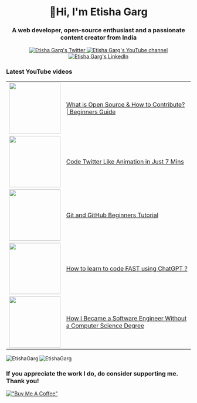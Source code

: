 <h1 align="center">👋Hi, I'm Etisha Garg</h1>
<h3 align="center">A web developer, open-source enthusiast and a passionate content creator from India</h3>

<p align="center">
  <a href="https://twitter.com/GargEtisha">
    <img src="https://img.shields.io/badge/follow-%40GargEtisha%206.5k+-1DA1F2?label=Twitter&logo=twitter&style=for-the-badge&color=blue" alt="Etisha Garg's Twitter"/>
  </a>
  <a href="http://youtube.com/@CoupleInTech?sub_confirmation=1">
  <img src="https://img.shields.io/youtube/channel/subscribers/UCNliY-e1-7VNtuWgrSib1UQ?style=for-the-badge&logo=youtube&label=Youtube&color=blue" alt="Etisha Garg's YouTube channel"/>
  </a>
  <a href="https://www.linkedin.com/in/etisha-garg/">
    <img src="https://img.shields.io/badge/follow-%40EtishaGarg%205k+-1DA1F2?label=LinkedIn&logo=linkedin&style=for-the-badge&color=blue" alt="Etisha Garg's LinkedIn"/>
  </a>
</p>

### Latest YouTube videos

<table>
<!-- YOUTUBE-VIDEOS-LIST:START -->
  <tr>
    <td><a href="https://youtu.be/Ck8yDvxB2OE"><img width="140px" src="https://i.ytimg.com/vi/Ck8yDvxB2OE/mqdefault.jpg"></a></td>
    <td><a href="https://youtu.be/Ck8yDvxB2OE">What is Open Source & How to Contribute? | Beginners Guide</a><br/></td>
  </tr>
  <tr>
    <td><a href="https://youtu.be/sMZdt_QNYCY"><img width="140px" src="https://i.ytimg.com/vi/sMZdt_QNYCY/mqdefault.jpg"></a></td>
    <td><a href="https://youtu.be/sMZdt_QNYCY">Code Twitter Like Animation in Just 7 Mins</a><br/></td>
  </tr>
  <tr>
    <td><a href="https://youtu.be/vmABD38bITY"><img width="140px" src="https://i.ytimg.com/vi/vmABD38bITY/mqdefault.jpg"></a></td>
    <td><a href="https://youtu.be/vmABD38bITY">Git and GitHub Beginners Tutorial</a><br/></td>
  </tr>
  <tr>
    <td><a href="https://youtu.be/DGFzOn1ZNsk"><img width="140px" src="https://i.ytimg.com/vi/DGFzOn1ZNsk/mqdefault.jpg"></a></td>
    <td><a href="https://youtu.be/DGFzOn1ZNsk">How to learn to code FAST using ChatGPT ?</a><br/></td></tr>
  <tr>
    <td><a href="https://youtu.be/j8C9NX4nQlI"><img width="140px" src="https://i.ytimg.com/vi/j8C9NX4nQlI/mqdefault.jpg"></a></td>
    <td><a href="https://youtu.be/j8C9NX4nQlI">How I Became a Software Engineer Without a Computer Science Degree</a><br/></td>
  </tr>
<!-- YOUTUBE-VIDEOS-LIST:END -->
</table>

<p><img align="left" src="https://github-readme-stats.vercel.app/api/top-langs?username=EtishaGarg&show_icons=true&locale=en&layout=compact&theme=tokyonight" alt="EtishaGarg" /></p>

<p><img align="center" src="https://github-readme-streak-stats.herokuapp.com/?user=EtishaGarg&&theme=tokyonight" alt="EtishaGarg" /></p>

### If you appreciate the work I do, do consider supporting me. Thank you!

[!["Buy Me A Coffee"](https://www.buymeacoffee.com/assets/img/custom_images/orange_img.png)](https://www.buymeacoffee.com/EtishaaGarg)



<!---
EtishaGarg/EtishaGarg is a ✨ special ✨ repository because its `README.md` (this file) appears on your GitHub profile.
You can click the Preview link to take a look at your changes.
--->
